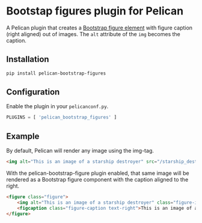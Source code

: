 # Bootstap figures plugin for Pelican

A Pelican plugin that creates a [Bootstrap figure element](https://getbootstrap.com/docs/4.4/content/figures/) with figure caption (right aligned) out of images. The `alt` attribute of the `img` becomes the caption.

## Installation
```powershell
pip install pelican-bootstrap-figures
```

## Configuration
Enable the plugin in your `pelicanconf.py`.
```python
PLUGINS = [ 'pelican_bootstrap_figures' ]
```

## Example
By default, Pelican will render any image using the img-tag.
```html
<img alt="This is an image of a starship destroyer" src="/starship_destroyer.png" />
```

With the pelican-bootstrap-figure plugin enabled, that same image will be rendered as a Bootstrap figure component with the caption aligned to the right.
```html
<figure class="figure">
    <img alt="This is an image of a starship destroyer" class="figure-img img-fluid" src="/starship_destroyer.png" />
    <figcaption class="figure-caption text-right">This is an image of a starship destroyer</figcaption>
</figure>
```